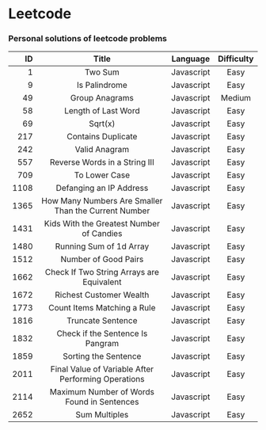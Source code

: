 # Leetcode

### Personal solutions of leetcode problems

| ID   |       Title                                          |  Language  | Difficulty |
|----: |:-----------------:                                   |:----------:|:----------:|
|  1   |     Two Sum                                          | Javascript |    Easy    |
|  9   | Is Palindrome                                        | Javascript |    Easy    |
| 49   | Group Anagrams                                       | Javascript |   Medium   |
| 58   | Length of Last Word                                  | Javascript |    Easy    |
| 69   | Sqrt(x)                                              | Javascript |    Easy    |
| 217  | Contains Duplicate                                   | Javascript |    Easy    |
| 242  | Valid Anagram                                        | Javascript |    Easy    |
| 557  | Reverse Words in a String III                        | Javascript |    Easy    |
| 709  | To Lower Case                                        | Javascript |    Easy    |
| 1108 | Defanging an IP Address                              | Javascript |    Easy    |
| 1365 | How Many Numbers Are Smaller Than the Current Number | Javascript |    Easy    |
| 1431 | Kids With the Greatest Number of Candies             | Javascript |    Easy    |
| 1480 | Running Sum of 1d Array                              | Javascript |    Easy    |
| 1512 | Number of Good Pairs                                 | Javascript |    Easy    |
| 1662 | Check If Two String Arrays are Equivalent            | Javascript |    Easy    |
| 1672 | Richest Customer Wealth                              | Javascript |    Easy    |
| 1773 | Count Items Matching a Rule                          | Javascript |    Easy    |
| 1816 | Truncate Sentence                                    | Javascript |    Easy    |
| 1832 | Check if the Sentence Is Pangram                     | Javascript |    Easy    |
| 1859 | Sorting the Sentence                                 | Javascript |    Easy    |
| 2011 | Final Value of Variable After Performing Operations  | Javascript |    Easy    |
| 2114 | Maximum Number of Words Found in Sentences           | Javascript |    Easy    |
| 2652 | Sum Multiples                                        | Javascript |    Easy    |


